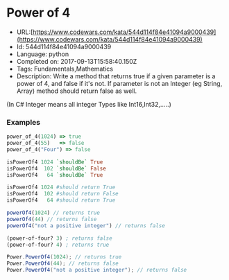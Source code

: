# Power of 4

 - URL:[https://www.codewars.com/kata/544d114f84e41094a9000439](https://www.codewars.com/kata/544d114f84e41094a9000439)
 - Id: 544d114f84e41094a9000439
 - Language: python
 - Completed on: 2017-09-13T15:58:40.150Z
 - Tags: Fundamentals,Mathematics
 - Description:
Write a method that returns true if a given parameter is a power of 4, and false if it's not. If parameter is not an Integer (eg String, Array) method should return false as well.

(In C# Integer means all integer Types like Int16,Int32,.....)

### Examples

```ruby
power_of_4(1024) => true
power_of_4(55)   => false
power_of_4("Four") => false
```

```haskell
isPowerOf4 1024 `shouldBe` True
isPowerOf4  102 `shouldBe` False
isPowerOf4   64 `shouldBe` True
```

```python
isPowerOf4 1024 #should return True
isPowerOf4  102 #should return False
isPowerOf4   64 #should return True
```

```javascript
powerOf4(1024) // returns true
powerOf4(44) // returns false
powerOf4("not a positive integer") // returns false
```

```clojure
(power-of-four? 3) ; returns false
(power-of-four? 4) ; returns true
```

```csharp
Power.PowerOf4(1024); // returns true
Power.PowerOf4(44); // returns false
Power.PowerOf4("not a positive integer"); // returns false
```


